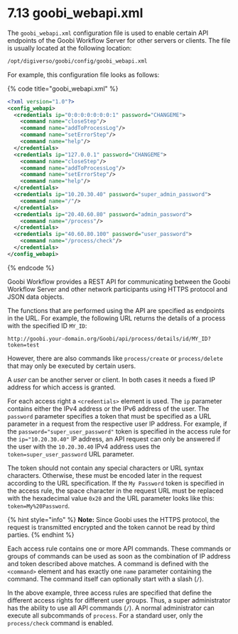 # 7.13 goobi\_webapi.xml

The `goobi_webapi.xml` configuration file is used to enable certain API endpoints of the Goobi Workflow Server for other servers or clients. The file is usually located at the following location:

```bash
/opt/digiverso/goobi/config/goobi_webapi.xml
```

For example, this configuration file looks as follows:

{% code title="goobi_webapi.xml" %}
```xml
<?xml version="1.0"?>
<config_webapi>
  <credentials ip="0:0:0:0:0:0:0:1" password="CHANGEME">
    <command name="closeStep"/>
    <command name="addToProcessLog"/>
    <command name="setErrorStep"/>
    <command name="help"/>
  </credentials>
  <credentials ip="127.0.0.1" password="CHANGEME">
    <command name="closeStep"/>
    <command name="addToProcessLog"/>
    <command name="setErrorStep"/>
    <command name="help"/>
  </credentials>
  <credentials ip="10.20.30.40" password="super_admin_password">
    <command name="/"/>
  </credentials>
  <credentials ip="20.40.60.80" password="admin_password">
    <command name="/process"/>
  </credentials>
  <credentials ip="40.60.80.100" password="user_password">
    <command name="/process/check"/>
  </credentials>
</config_webapi>
```
{% endcode %}

Goobi Workflow provides a REST API for communicating between the Goobi Workflow Server and other network participants using HTTPS protocol and JSON data objects.

The functions that are performed using the API are specified as endpoints in the URL. For example, the following URL returns the details of a process with the specified ID `MY_ID`:

```
http://goobi.your-domain.org/Goobi/api/process/details/id/MY_ID?token=test
```

However, there are also commands like `process/create` or `process/delete` that may only be executed by certain users.

A *user* can be another server or client. In both cases it needs a fixed IP address for which access is granted.

For each access right a `<credentials>` element is used. The `ip` parameter contains either the IPv4 address or the IPv6 address of the user. The `password` parameter specifies a token that must be specified as a URL parameter in a request from the respective user IP address. For example, if the `password="super_user_password"` token is specified in the access rule for the `ip="10.20.30.40"` IP address, an API request can only be answered if the user with the `10.20.30.40` IPv4 address uses the `token=super_user_password` URL parameter.

The token should not contain any special characters or URL syntax characters. Otherwise, these must be encoded later in the request according to the URL specification. If the `My Password` token is specified in the access rule, the space character in the request URL must be replaced with the hexadecimal value `0x20` and the URL parameter looks like this: `token=My%20Password`.


{% hint style="info" %}
**Note:** Since Goobi uses the HTTPS protocol, the request is transmitted encrypted and the token cannot be read by third parties.
{% endhint %}

Each access rule contains one or more API commands. These commands or groups of commands can be used as soon as the combination of IP address and token described above matches. A command is defined with the `<command>` element and has exactly one `name` parameter containing the command. The command itself can optionally start with a slash (`/`).

In the above example, three access rules are specified that define the different access rights for different user groups. Thus, a super administrator has the ability to use all API commands (`/`). A normal administrator can execute all subcommands of `process`. For a standard user, only the `process/check` command is enabled.
